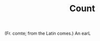 ---
title: Count
letter: C
permalink: "/definitions/bld-count.html"
body: "(Fr. comte; from the Latin comes.) An earL"
published_at: '2018-07-07'
source: Black's Law Dictionary 2nd Ed (1910)
layout: post
---